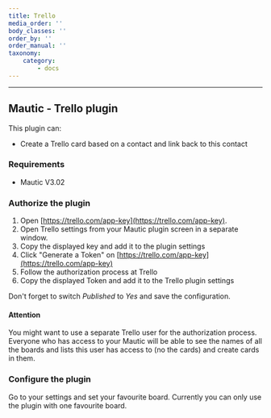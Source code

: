 ```yaml
---
title: Trello
media_order: ''
body_classes: ''
order_by: ''
order_manual: ''
taxonomy:
    category:
        - docs
---
```


-------------------

## Mautic - Trello plugin

This plugin can:

- Create a Trello card based on a contact and link back to this contact

### Requirements

- Mautic V3.02

### Authorize the plugin

1. Open [https://trello.com/app-key](https://trello.com/app-key).
2. Open Trello settings from your Mautic plugin screen in a separate window.
3. Copy the displayed key and add it to the plugin settings
4. Click "Generate a Token" on [https://trello.com/app-key](https://trello.com/app-key)
5. Follow the authorization process at Trello
6. Copy the displayed Token and add it to the Trello plugin settings

Don't forget to switch *Published* to *Yes* and save the configuration.

#### Attention
You might want to use a separate Trello user for the authorization process. Everyone who has access to your Mautic will be able to see the names of all the boards and lists this user has access to (no the cards) and create cards in them.

### Configure the plugin

Go to your settings and set your favourite board. Currently you can only use the plugin with one favourite board.